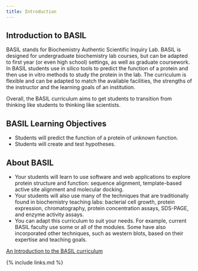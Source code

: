 ```yaml
---
title: Introduction
---
```

## Introduction to BASIL

BASIL stands for Biochemistry Authentic Scientific Inquiry Lab. BASIL is designed for undergraduate biochemistry lab courses, but can be adapted to first year (or even high school) settings, as well as graduate coursework.  In BASIL students use in silico tools to predict the function of a protein and then use in vitro methods to study the protein in the lab. The curriculum is flexible and can be adapted to match the available facilities, the strengths of the instructor and the learning goals of an institution.

Overall, the BASIL curriculum aims to get students to transition from thinking like students to thinking like scientists.  

## BASIL Learning Objectives
- Students will predict the function of a protein of unknown function.
- Students will create and test hypotheses.

## About BASIL
- Your students will learn to use software and web applications to explore protein structure and function: sequence alignment, template-based active site alignment and molecular docking.
- Your students will also use many of the techniques that are traditionally found in biochemistry teaching labs: bacterial cell growth, protein expression, chromatography, protein concentration assays, SDS-PAGE, and enzyme activity assays.
- You can adapt this curriculum to suit your needs. For example, current BASIL faculty use some or all of the modules. Some have also incorporated other techniques, such as western blots, based on their expertise and teaching goals.

[An Introduction to the BASIL curriculum](https://docs.google.com/document/d/1JtFocXFHc_reJb241yr7vBCSph9dgnj14IGJj8lHDW0/edit?usp=sharing)

{% include links.md %}
